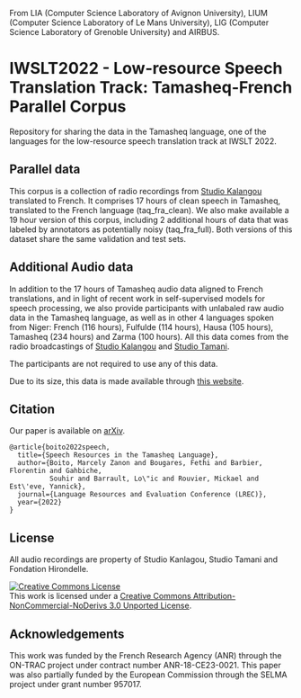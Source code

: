 From LIA (Computer Science Laboratory of Avignon University), LIUM (Computer Science Laboratory of Le Mans University), LIG (Computer Science Laboratory of Grenoble University) and AIRBUS.

# IWSLT2022 - Low-resource Speech Translation Track: Tamasheq-French Parallel Corpus

Repository for sharing the data in the Tamasheq language, one of the languages for the low-resource speech translation track at IWSLT 2022.

## Parallel data
This corpus is a collection of radio recordings from [Studio Kalangou](https://www.studiokalangou.org/) translated to French. It comprises 17 hours of clean speech in Tamasheq, translated to the French language (taq_fra_clean). We also make available a 19 hour version of this corpus, including 2 additional hours of data that was labeled by annotators as potentially noisy (taq_fra_full). Both versions of this dataset share the same validation and test sets. 

## Additional Audio data
In addition to the 17 hours of Tamasheq audio data aligned to French translations, and in light of recent work in self-supervised models for speech processing, we also provide participants with unlabaled raw audio data in the Tamasheq language, as well as in other 4 languages spoken from Niger: French (116 hours), Fulfulde (114 hours), Hausa (105 hours), Tamasheq (234 hours) and Zarma (100 hours). All this data comes from the radio broadcastings of [Studio Kalangou](https://www.studiokalangou.org/) and [Studio Tamani](https://www.studiotamani.org/).

The participants are not required to use any of this data. 

Due to its size, this data is made available through [this website](https://demo-lia.univ-avignon.fr/studios-tamani-kalangou/).

## Citation 
Our paper is available on [arXiv](https://arxiv.org/abs/2201.05051).

```
@article{boito2022speech,
  title={Speech Resources in the Tamasheq Language},
  author={Boito, Marcely Zanon and Bougares, Fethi and Barbier, Florentin and Gahbiche, 
          Souhir and Barrault, Lo\"ic and Rouvier, Mickael and Est\'eve, Yannick},
  journal={Language Resources and Evaluation Conference (LREC)},
  year={2022}
}
```

## License
All audio recordings are property of Studio Kanlagou, Studio Tamani and Fondation Hirondelle. 

<a rel="license" href="http://creativecommons.org/licenses/by-nc-nd/3.0/"><img alt="Creative Commons License" style="border-width:0" src="https://i.creativecommons.org/l/by-nc-nd/3.0/88x31.png" /></a><br />This work is licensed under a <a rel="license" href="http://creativecommons.org/licenses/by-nc-nd/3.0/">Creative Commons Attribution-NonCommercial-NoDerivs 3.0 Unported License</a>.

## Acknowledgements
This work was funded by the French Research Agency (ANR) through the ON-TRAC project under contract number ANR-18-CE23-0021. This paper was also partially funded by the European Commission through the SELMA project under grant number 957017.
